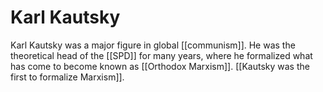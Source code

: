 # Karl Kautsky

Karl Kautsky was a major figure in global [[communism]]. He was the theoretical head of the [[SPD]] for many years, where he formalized what has come to become known as [[Orthodox Marxism]]. [[Kautsky was the first to formalize Marxism]].

